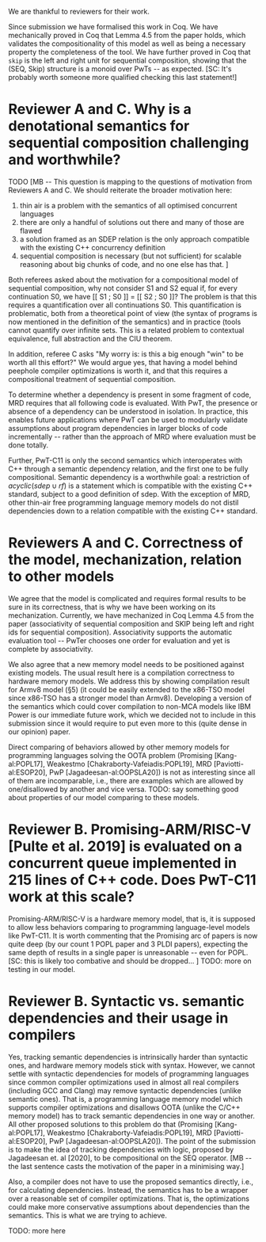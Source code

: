 We are thankful to reviewers for their work.

Since submission we have formalised this work in Coq.
We have mechanically proved in Coq that Lemma 4.5 from the paper holds, which validates the compositionality of this model as well as being a necessary property the completeness of the tool.
We have further proved in Coq that `skip` is the left and right unit for sequential composition, showing that the (SEQ, Skip) structure is a monoid over PwTs -- as expected.
[SC: It's probably worth someone more qualified checking this last statement!]

# Reviewer A and C. Why is a denotational semantics for sequential composition challenging and worthwhile?
TODO
[MB -- This question is mapping to the questions of motivation from Reviewers A and C. We should reiterate the broader motivation here:
1. thin air is a problem with the semantics of all optimised concurrent languages
2. there are only a handful of solutions out there and many of those are flawed
3. a solution framed as an SDEP relation is the only approach compatible with the existing C++ concurrency definition
4. sequential composition is necessary (but not sufficient) for scalable reasoning about big chunks of code, and no one else has that.
]

Both referees asked about the motivation for a compositional model of
sequential composition, why not consider S1 and S2 equal if, for every
continuation S0, we have [[ S1 ; S0 ]] = [[ S2 ; S0 ]]?  The problem
is that this requires a quantification over all continuations S0. This
quantification is problematic, both from a theoretical point of view
(the syntax of programs is now mentioned in the definition of the
semantics) and in practice (tools cannot quantify over infinite
sets. This is a related problem to contextual equivalence, full
abstraction and the CIU theorem.

In addition, referee C asks "My worry is: is this a big enough "win"
to be worth all this effort?" We would argue yes, that having a model
behind peephole compiler optimizations is worth it, and that this
requires a compositional treatment of sequential composition.

To determine whether a dependency is present in some fragment of code, MRD requires that all following code is evaluated.
With PwT, the presence or absence of a dependency can be understood in isolation.
In practice, this enables future applications where PwT can be used to modularly validate assumptions about program dependencies in larger blocks of code incrementally -- rather than the approach of MRD where evaluation must be done totally.

Further, PwT-C11 is only the second semantics which interoperates with C++ through a semantic dependency relation, and the first one to be fully compositional.
Semantic dependency is a worthwhile goal: a restriction of $acyclic(sdep \cup rf)$ is a statement which is compatible with the existing C++ standard, subject to a good definition of sdep.
With the exception of MRD, other thin-air free programming language memory models do not distil dependencies down to a relation compatible with the existing C++ standard.

# Reviewers A and C. Correctness of the model, mechanization, relation to other models
We agree that the model is complicated and requires formal results to be sure in its correctness,
that is why we have been working on its mechanization.
Currently, we have mechanized in Coq Lemma 4.5 from the paper
(associativity of sequential composition and SKIP being left and right ids for sequential composition).
Associativity supports the automatic evaluation tool -- PwTer chooses one order for evaluation and yet is complete by associativity.

We also agree that a new memory model needs to be positioned against existing models.
The usual result here is a compilation correctness to hardware memory models.
We address this by showing compilation result for Armv8 model (§5)
(it could be easily extended to the x86-TSO model since x86-TSO has a stronger model than Armv8).
Developing a version of the semantics which could cover compilation to non-MCA models like IBM Power
is our immediate future work, which we decided not to include in this submission since it would require to put even
more to this (quite dense in our opinion) paper.

Direct comparing of behaviors allowed by other memory models for programming languages solving the OOTA problem
(Promising [Kang-al:POPL17], Weakestmo [Chakraborty-Vafeiadis:POPL19], MRD [Paviotti-al:ESOP20], PwP [Jagadeesan-al:OOPSLA20])
is not as interesting since all of them are incomparable, i.e., there are examples which are allowed by one/disallowed by another
and vice versa.
TODO: say something good about properties of our model comparing to these models.


# Reviewer B. Promising-ARM/RISC-V [Pulte et al. 2019] is evaluated on a concurrent queue implemented in 215 lines of C++ code. Does PwT-C11 work at this scale?
Promising-ARM/RISC-V is a hardware memory model, that is, it is supposed to allow less behaviors comparing to programming language-level models like PwT-C11.
It is worth commenting that the Promising arc of papers is now quite deep (by our count 1 POPL paper and 3 PLDI papers), expecting the same depth of results in a single paper is unreasonable -- even for POPL.
[SC: this is likely too combative and should be dropped... ]
TODO: more on testing in our model.

# Reviewer B. Syntactic vs. semantic dependencies and their usage in compilers
Yes, tracking semantic dependencies is intrinsically harder than syntactic ones, and hardware memory models stick with syntax.
However, we cannot settle with syntactic dependencies for models of programming languages since common compiler optimizations
used in almost all real compilers (including GCC and Clang) may remove syntactic dependencies (unlike semantic ones).
That is, a programming language memory model which supports compiler optimizations and disallows OOTA (unlike the C/C++ memory model)
has to track semantic dependencies in one way or another. All other proposed solutions to this problem do that
(Promising [Kang-al:POPL17], Weakestmo [Chakraborty-Vafeiadis:POPL19], MRD [Paviotti-al:ESOP20], PwP [Jagadeesan-al:OOPSLA20]).
The point of the submission is to make the idea of tracking dependencies with logic, proposed by Jagadeesan et. al [2020],
to be compositional on the SEQ operator.
[MB -- the last sentence casts the motivation of the paper in a minimising way.]

Also, a compiler does not have to use the proposed semantics directly, i.e., for calculating dependencies.
Instead, the semantics has to be a wrapper over a reasonable set of compiler optimizations. That is, the optimizations
could make more conservative assumptions about dependencies than the semantics. This is what we are trying to achieve.

TODO: more here

